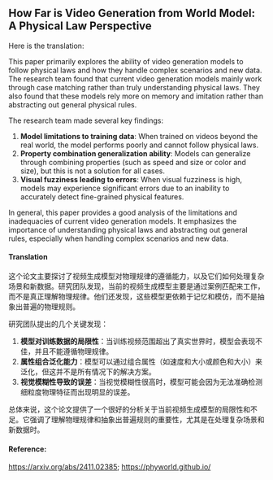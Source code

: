## How Far is Video Generation from World Model: A Physical Law Perspective

Here is the translation:

<document>This paper primarily explores the ability of video generation models to follow physical laws and how they handle complex scenarios and new data. The research team found that current video generation models mainly work through case matching rather than truly understanding physical laws. They also found that these models rely more on memory and imitation rather than abstracting out general physical rules.

The research team made several key findings:

1. **Model limitations to training data**: When trained on videos beyond the real world, the model performs poorly and cannot follow physical laws.
2. **Property combination generalization ability**: Models can generalize through combining properties (such as speed and size or color and size), but this is not a solution for all cases.
3. **Visual fuzziness leading to errors**: When visual fuzziness is high, models may experience significant errors due to an inability to accurately detect fine-grained physical features.

In general, this paper provides a good analysis of the limitations and inadequacies of current video generation models. It emphasizes the importance of understanding physical laws and abstracting out general rules, especially when handling complex scenarios and new data.</document>

#### Translation 

这个论文主要探讨了视频生成模型对物理规律的遵循能力，以及它们如何处理复杂场景和新数据。研究团队发现，当前的视频生成模型主要是通过案例匹配来工作，而不是真正理解物理规律。他们还发现，这些模型更依赖于记忆和模仿，而不是抽象出普遍的物理规则。

研究团队提出的几个关键发现：

1. **模型对训练数据的局限性**：当训练视频范围超出了真实世界时，模型会表现不佳，并且不能遵循物理规律。
2. **属性组合泛化能力**：模型可以通过组合属性（如速度和大小或颜色和大小）来泛化，但这并不是所有情况下的解决方案。
3. **视觉模糊性导致的误差**：当视觉模糊性很高时，模型可能会因为无法准确检测细粒度物理特征而出现明显的误差。

总体来说，这个论文提供了一个很好的分析关于当前视频生成模型的局限性和不足。它强调了理解物理规律和抽象出普遍规则的重要性，尤其是在处理复杂场景和新数据时。

#### Reference: 

https://arxiv.org/abs/2411.02385; https://phyworld.github.io/